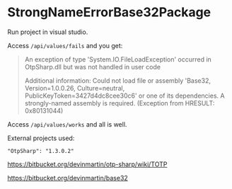 # StrongNameErrorBase32Package

Run project in visual studio.

Access `/api/values/fails` and you get:

> An exception of type 'System.IO.FileLoadException' occurred in OtpSharp.dll but was not handled in user code
> 
> Additional information: Could not load file or assembly 'Base32, Version=1.0.0.26, Culture=neutral, PublicKeyToken=3427d4dc8cee30c6' or one of its dependencies. A strongly-named assembly is required. (Exception from HRESULT: 0x80131044)

Access `/api/values/works` and all is well.

External projects used: 

    "OtpSharp": "1.3.0.2"

https://bitbucket.org/devinmartin/otp-sharp/wiki/TOTP

https://bitbucket.org/devinmartin/base32
